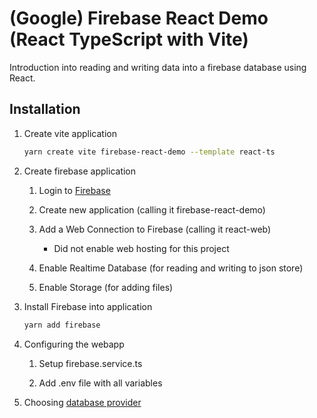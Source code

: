 # (Google) Firebase React Demo (React TypeScript with Vite)

Introduction into reading and writing data into a firebase database using React.

## Installation

1. Create vite application

   ```bash
   yarn create vite firebase-react-demo --template react-ts
   ```

2. Create firebase application

    1. Login to [Firebase](https://firebase.google.com)

    2. Create new application (calling it firebase-react-demo)

    3. Add a Web Connection to Firebase (calling it react-web)

        * Did not enable web hosting for this project

    4. Enable Realtime Database (for reading and writing to json store)

    5. Enable Storage (for adding files)

3. Install Firebase into application

    ```bash
    yarn add firebase
    ```

4. Configuring the webapp

    1. Setup firebase.service.ts

    2. Add .env file with all variables

5. Choosing [database provider](https://firebase.google.com/docs/firestore/rtdb-vs-firestore)
